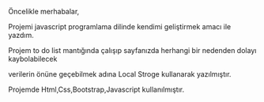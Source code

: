 Öncelikle merhabalar,

Projemi javascript programlama dilinde kendimi geliştirmek amacı ile yazdım.

Projem to do list mantığında çalışıp sayfanızda herhangi bir nedenden dolayı kaybolabilecek  

verilerin önüne geçebilmek adına Local Stroge kullanarak yazılmıştır.

Projemde Html,Css,Bootstrap,Javascript kullanılmıştır.

